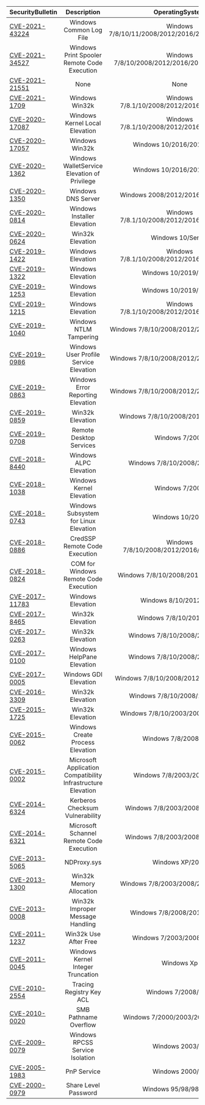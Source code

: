 | SecurityBulletin                               |                         Description                          |                   OperatingSystem                   |
| :--------------------------------------------- | :----------------------------------------------------------: | :-------------------------------------------------: |
| [CVE-2021-43224](http://kernelhub.ascotbe.com/EnglishDocs/#/EN/CVE-2021-43224) |                   Windows Common Log File                    |  Windows 7/8/10/11/2008/2012/2016/2019/2022/Server  |
| [CVE-2021-34527](http://kernelhub.ascotbe.com/EnglishDocs/#/EN/CVE-2021-34527) |         Windows Print Spooler Remote Code Execution          |   Windows 7/8/10/2008/2012/2016/2019/2022/Server    |
| [CVE-2021-21551](http://kernelhub.ascotbe.com/EnglishDocs/#/EN/CVE-2021-21551) |                             None                             |                        None                         |
| [CVE-2021-1709](http://kernelhub.ascotbe.com/EnglishDocs/#/EN/CVE-2021-1709)   |                        Windows Win32k                        |     Windows 7/8.1/10/2008/2012/2016/2019/Server     |
| [CVE-2020-17087](http://kernelhub.ascotbe.com/EnglishDocs/#/EN/CVE-2020-17087) |                Windows Kernel Local Elevation                |     Windows 7/8.1/10/2008/2012/2016/2019/Server     |
| [CVE-2020-17057](http://kernelhub.ascotbe.com/EnglishDocs/#/EN/CVE-2020-17057) |                        Windows Win32k                        |             Windows 10/2016/2019/Server             |
| [CVE-2020-1362](http://kernelhub.ascotbe.com/EnglishDocs/#/EN/CVE-2020-1362)   |         Windows WalletService Elevation of Privilege         |             Windows 10/2016/2019/Server             |
| [CVE-2020-1350](http://kernelhub.ascotbe.com/EnglishDocs/#/EN/CVE-2020-1350)   |                      Windows DNS Server                      |         Windows 2008/2012/2016/2019/Server          |
| [CVE-2020-0814](http://kernelhub.ascotbe.com/EnglishDocs/#/EN/CVE-2020-0814)   |                 Windows Installer Elevation                  |     Windows 7/8.1/10/2008/2012/2016/2019/Server     |
| [CVE-2020-0624](http://kernelhub.ascotbe.com/EnglishDocs/#/EN/CVE-2020-0624)   |                       Win32k Elevation                       |                  Windows 10/Server                  |
| [CVE-2019-1422](http://kernelhub.ascotbe.com/EnglishDocs/#/EN/CVE-2019-1422)   |                      Windows Elevation                       |     Windows 7/8.1/10/2008/2012/2016/2019/Server     |
| [CVE-2019-1322](http://kernelhub.ascotbe.com/EnglishDocs/#/EN/CVE-2019-1322)   |                      Windows Elevation                       |               Windows 10/2019/Server                |
| [CVE-2019-1253](http://kernelhub.ascotbe.com/EnglishDocs/#/EN/CVE-2019-1253)   |                      Windows Elevation                       |               Windows 10/2019/Server                |
| [CVE-2019-1215](http://kernelhub.ascotbe.com/EnglishDocs/#/EN/CVE-2019-1215)   |                      Windows Elevation                       |     Windows 7/8.1/10/2008/2012/2016/2019/Server     |
| [CVE-2019-1040](http://kernelhub.ascotbe.com/EnglishDocs/#/EN/CVE-2019-1040)   |                    Windows NTLM Tampering                    |      Windows 7/8/10/2008/2012/2016/2019/Serve       |
| [CVE-2019-0986](http://kernelhub.ascotbe.com/EnglishDocs/#/EN/CVE-2019-0986)   |            Windows User Profile Service Elevation            |      Windows 7/8/10/2008/2012/2016/2019/Serve       |
| [CVE-2019-0863](http://kernelhub.ascotbe.com/EnglishDocs/#/EN/CVE-2019-0863)   |              Windows Error Reporting Elevation               |      Windows 7/8/10/2008/2012/2016/2019/Serve       |
| [CVE-2019-0859](http://kernelhub.ascotbe.com/EnglishDocs/#/EN/CVE-2019-0859)                |                       Win32k Elevation                       |         Windows 7/8/10/2008/2012/2016/2019          |
| [CVE-2019-0708](http://kernelhub.ascotbe.com/EnglishDocs/#/EN/CVE-2019-0708)   |                   Remote Desktop Services                    |                   Windows 7/2008                    |
| [CVE-2018-8440](http://kernelhub.ascotbe.com/EnglishDocs/#/EN/CVE-2018-8440)   |                    Windows ALPC Elevation                    |            Windows 7/8/10/2008/2012/2016            |
| [CVE-2018-1038](http://kernelhub.ascotbe.com/EnglishDocs/#/EN/CVE-2018-1038)   |                   Windows Kernel Elevation                   |                   Windows 7/2008                    |
| [CVE-2018-0743](http://kernelhub.ascotbe.com/EnglishDocs/#/EN/CVE-2018-0743)   |            Windows Subsystem for Linux Elevation             |                   Windows 10/2016                   |
| [CVE-2018-0886](http://kernelhub.ascotbe.com/EnglishDocs/#/EN/CVE-2018-0886)   |                CredSSP Remote Code Execution                 |      Windows 7/8/10/2008/2012/2016/2019/Server      |
| [CVE-2018-0824](http://kernelhub.ascotbe.com/EnglishDocs/#/EN/CVE-2018-0824)   |            COM for Windows Remote Code Execution             |        Windows 7/8/10/2008/2012/2016/Server         |
| [CVE-2017-11783](http://kernelhub.ascotbe.com/EnglishDocs/#/EN/CVE-2017-11783) |                      Windows Elevation                       |               Windows 8/10/2012/2016                |
| [CVE-2017-8465](http://kernelhub.ascotbe.com/EnglishDocs/#/EN/CVE-2017-8465)   |                       Win32k Elevation                       |              Windows 7/8/10/2012/2016               |
| [CVE-2017-0263](http://kernelhub.ascotbe.com/EnglishDocs/#/EN/CVE-2017-0263)   |                       Win32k Elevation                       |            Windows 7/8/10/2008/2012/2016            |
| [CVE-2017-0100](http://kernelhub.ascotbe.com/EnglishDocs/#/EN/CVE-2017-0100)   |                  Windows HelpPane Elevation                  |            Windows 7/8/10/2008/2012/2016            |
| [CVE-2017-0005](http://kernelhub.ascotbe.com/EnglishDocs/#/EN/CVE-2017-0005)   |                    Windows GDI Elevation                     |       Windows 7/8/10/2008/2012/2016/Vista/XP        |
| [CVE-2016-3309](http://kernelhub.ascotbe.com/EnglishDocs/#/EN/CVE-2016-3309)   |                       Win32k Elevation                       |           Windows 7/8/10/2008/2012/Vista            |
| [CVE-2015-1725](http://kernelhub.ascotbe.com/EnglishDocs/#/EN/CVE-2015-1725)   |                       Win32k Elevation                       |         Windows 7/8/10/2003/2008/2012/Vista         |
| [CVE-2015-0062](http://kernelhub.ascotbe.com/EnglishDocs/#/EN/CVE-2015-0062)   |               Windows Create Process Elevation               |                Windows 7/8/2008/2012                |
| [CVE-2015-0002](http://kernelhub.ascotbe.com/EnglishDocs/#/EN/CVE-2015-0002)   | Microsoft Application Compatibility Infrastructure Elevation |             Windows 7/8/2003/2008/2012              |
| [CVE-2014-6324](http://kernelhub.ascotbe.com/EnglishDocs/#/EN/CVE-2014-6324)   |               Kerberos Checksum Vulnerability                |          Windows 7/8/2003/2008/2012/Vista           |
| [CVE-2014-6321](http://kernelhub.ascotbe.com/EnglishDocs/#/EN/CVE-2014-6321)   |           Microsoft Schannel Remote Code Execution           |          Windows 7/8/2003/2008/2012/Vista           |
| [CVE-2013-5065](http://kernelhub.ascotbe.com/EnglishDocs/#/EN/CVE-2013-5065)   |                         NDProxy.sys                          |                   Windows XP/2003                   |
| [CVE-2013-1300](http://kernelhub.ascotbe.com/EnglishDocs/#/EN/CVE-2013-1300)   |                   Win32k Memory Allocation                   |         Windows 7/8/2003/2008/2012/Vista/Xp         |
| [CVE-2013-0008](http://kernelhub.ascotbe.com/EnglishDocs/#/EN/CVE-2013-0008)   |               Win32k Improper Message Handling               |           Windows 7/8/2008/2012/Vista/Rt            |
| [CVE-2011-1237](http://kernelhub.ascotbe.com/EnglishDocs/#/EN/CVE-2011-1237)   |                    Win32k Use After Free                     |            Windows 7/2003/2008/Vista/Xp             |
| [CVE-2011-0045](http://kernelhub.ascotbe.com/EnglishDocs/#/EN/CVE-2011-0045)   |              Windows Kernel Integer Truncation               |                     Windows Xp                      |
| [CVE-2010-2554](http://kernelhub.ascotbe.com/EnglishDocs/#/EN/CVE-2010-2554)   |                   Tracing Registry Key ACL                   |                Windows 7/2008/Vista                 |
| [CVE-2010-0020](http://kernelhub.ascotbe.com/EnglishDocs/#/EN/CVE-2010-0020)   |                    SMB Pathname Overflow                     |          Windows 7/2000/2003/2008/Vista/Xp          |
| [CVE-2009-0079](http://kernelhub.ascotbe.com/EnglishDocs/#/EN/CVE-2009-0079)   |               Windows RPCSS Service Isolation                |                   Windows 2003/Xp                   |
| [CVE-2005-1983](http://kernelhub.ascotbe.com/EnglishDocs/#/EN/CVE-2005-1983)   |                         PnP Service                          |                   Windows 2000/Xp                   |
| [CVE-2000-0979](http://kernelhub.ascotbe.com/EnglishDocs/#/EN/CVE-2000-0979)   |                     Share Level Password                     |                Windows 95/98/98se/Me                |
